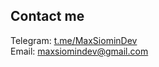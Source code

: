 ## Contact me
Telegram: [t.me/MaxSiominDev](https://t.me/maxsiomindev) <br>
Email: maxsiomindev@gmail.com
